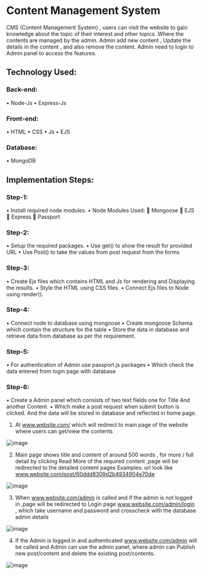 # Content Management System

CMS (Content Management System) , users can visit the website to gain knowledge about the topic of their interest and other topics .Where the contents are managed by the admin.
Admin add new content , Update the details in the content , and also remove the content. Admin need to login to Admin panel to access the features.

## Technology Used:

### Back-end:
•	Node-Js
•	Express-Js

### Front-end:
•	HTML
•	CSS
•	Js
•	EJS

### Database:
•	MongoDB


## Implementation Steps:


### Step-1:
•	Install required node modules.
•	Node Modules Used:
	Mongoose
	EJS
	Express
	Passport

### Step-2:
•	Setup the required packages.
•	Use get() to show the result for provided URL
•	Use Post() to take the values from post request from the forms

### Step-3:
•	Create Ejs files which contains HTML and Js for rendering and Displaying the results.
•	Style the HTML using CSS files.
•	Connect Ejs files to Node using render().

### Step-4:
•	Connect node to database using mongoose
•	Create mongoose Schema which contain the structure for the table
•	Store the data in database and retrieve data from database as per the requirement.
### Step-5:
•	For authentication of Admin use passport.js packages
•	Which check the data entered from login page with database

### Step-6:
•	Create a Admin panel which consists of two text fields one for Title 
And another Content.
•	Which make a post request when submit button is clicked.
And the data will be stored in database and reflected in home page.
 
 1.	At www.website.com/ which will redirect to main page of the website where users
can get/view the contents

 ![image](https://user-images.githubusercontent.com/60570991/181572659-eb2c913d-df02-4b76-923e-e3e0171326f2.png)

 
2.	Main page shows title and content of around 500 words , for more / full detail by clicking Read 
More of the required content ,page will be redirected to the detailed content pages
Examples: url look like www.website.com/post/60ddd8309d2b4934904e70de

![image](https://user-images.githubusercontent.com/60570991/181572848-ea2ad74a-8a90-4706-9f5d-396687bf6797.png)

3.	When  www.website.com/admin is called and if the admin is not logged in ,page will be 
redirected to Login page www.website.com/admin/login , which take username 
and password and crosscheck with the  database admin details

![image](https://user-images.githubusercontent.com/60570991/181572921-e3bc2b21-4b35-446c-b2d9-3708ff96add7.png)

4.	If the Admin is logged in and authenticated www.website.com/admin will be called and 
Admin can use the admin panel, where admin can Publish new post/content and 
delete the existing post/contents.

![image](https://user-images.githubusercontent.com/60570991/181572976-0e528fdd-44b7-4f5b-ac0d-cd1cb5564af9.png)


